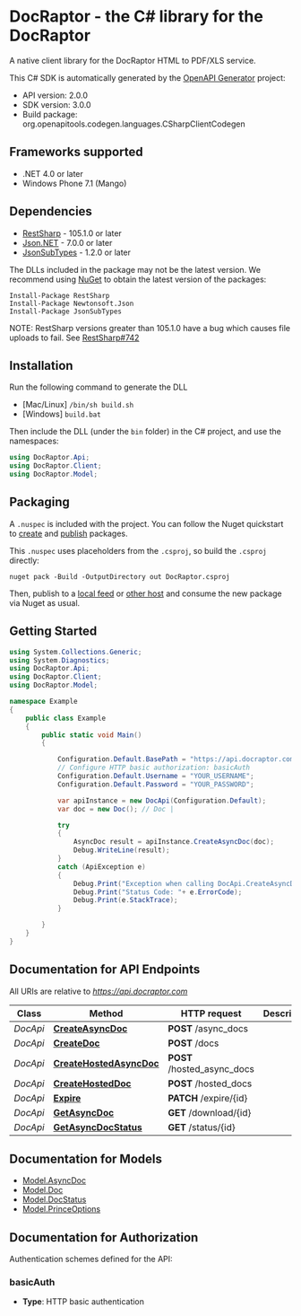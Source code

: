 # DocRaptor - the C# library for the DocRaptor

A native client library for the DocRaptor HTML to PDF/XLS service.

This C# SDK is automatically generated by the [OpenAPI Generator](https://openapi-generator.tech) project:

- API version: 2.0.0
- SDK version: 3.0.0
- Build package: org.openapitools.codegen.languages.CSharpClientCodegen

## Frameworks supported


- .NET 4.0 or later
- Windows Phone 7.1 (Mango)

## Dependencies


- [RestSharp](https://www.nuget.org/packages/RestSharp) - 105.1.0 or later
- [Json.NET](https://www.nuget.org/packages/Newtonsoft.Json/) - 7.0.0 or later
- [JsonSubTypes](https://www.nuget.org/packages/JsonSubTypes/) - 1.2.0 or later

The DLLs included in the package may not be the latest version. We recommend using [NuGet](https://docs.nuget.org/consume/installing-nuget) to obtain the latest version of the packages:

```
Install-Package RestSharp
Install-Package Newtonsoft.Json
Install-Package JsonSubTypes
```

NOTE: RestSharp versions greater than 105.1.0 have a bug which causes file uploads to fail. See [RestSharp#742](https://github.com/restsharp/RestSharp/issues/742)

## Installation

Run the following command to generate the DLL

- [Mac/Linux] `/bin/sh build.sh`
- [Windows] `build.bat`

Then include the DLL (under the `bin` folder) in the C# project, and use the namespaces:

```csharp
using DocRaptor.Api;
using DocRaptor.Client;
using DocRaptor.Model;

```


## Packaging

A `.nuspec` is included with the project. You can follow the Nuget quickstart to [create](https://docs.microsoft.com/en-us/nuget/quickstart/create-and-publish-a-package#create-the-package) and [publish](https://docs.microsoft.com/en-us/nuget/quickstart/create-and-publish-a-package#publish-the-package) packages.

This `.nuspec` uses placeholders from the `.csproj`, so build the `.csproj` directly:

```
nuget pack -Build -OutputDirectory out DocRaptor.csproj
```

Then, publish to a [local feed](https://docs.microsoft.com/en-us/nuget/hosting-packages/local-feeds) or [other host](https://docs.microsoft.com/en-us/nuget/hosting-packages/overview) and consume the new package via Nuget as usual.


## Getting Started

```csharp
using System.Collections.Generic;
using System.Diagnostics;
using DocRaptor.Api;
using DocRaptor.Client;
using DocRaptor.Model;

namespace Example
{
    public class Example
    {
        public static void Main()
        {

            Configuration.Default.BasePath = "https://api.docraptor.com";
            // Configure HTTP basic authorization: basicAuth
            Configuration.Default.Username = "YOUR_USERNAME";
            Configuration.Default.Password = "YOUR_PASSWORD";

            var apiInstance = new DocApi(Configuration.Default);
            var doc = new Doc(); // Doc | 

            try
            {
                AsyncDoc result = apiInstance.CreateAsyncDoc(doc);
                Debug.WriteLine(result);
            }
            catch (ApiException e)
            {
                Debug.Print("Exception when calling DocApi.CreateAsyncDoc: " + e.Message );
                Debug.Print("Status Code: "+ e.ErrorCode);
                Debug.Print(e.StackTrace);
            }

        }
    }
}
```

## Documentation for API Endpoints

All URIs are relative to *https://api.docraptor.com*

Class | Method | HTTP request | Description
------------ | ------------- | ------------- | -------------
*DocApi* | [**CreateAsyncDoc**](docs/DocApi.md#createasyncdoc) | **POST** /async_docs | 
*DocApi* | [**CreateDoc**](docs/DocApi.md#createdoc) | **POST** /docs | 
*DocApi* | [**CreateHostedAsyncDoc**](docs/DocApi.md#createhostedasyncdoc) | **POST** /hosted_async_docs | 
*DocApi* | [**CreateHostedDoc**](docs/DocApi.md#createhosteddoc) | **POST** /hosted_docs | 
*DocApi* | [**Expire**](docs/DocApi.md#expire) | **PATCH** /expire/{id} | 
*DocApi* | [**GetAsyncDoc**](docs/DocApi.md#getasyncdoc) | **GET** /download/{id} | 
*DocApi* | [**GetAsyncDocStatus**](docs/DocApi.md#getasyncdocstatus) | **GET** /status/{id} | 


## Documentation for Models

 - [Model.AsyncDoc](docs/AsyncDoc.md)
 - [Model.Doc](docs/Doc.md)
 - [Model.DocStatus](docs/DocStatus.md)
 - [Model.PrinceOptions](docs/PrinceOptions.md)


<a id="documentation-for-authorization"></a>
## Documentation for Authorization


Authentication schemes defined for the API:
<a id="basicAuth"></a>
### basicAuth

- **Type**: HTTP basic authentication

